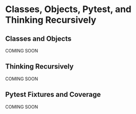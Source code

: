 # Classes, Objects, Pytest, and Thinking Recursively

## Classes and Objects
COMING SOON
## Thinking Recursively
COMING SOON
## Pytest Fixtures and Coverage
COMING SOON
